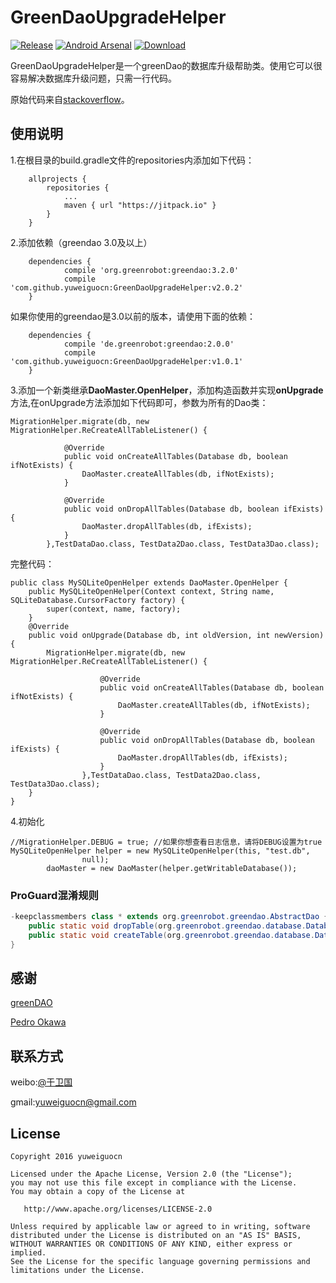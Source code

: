 # GreenDaoUpgradeHelper

[![Release](https://jitpack.io/v/yuweiguocn/GreenDaoUpgradeHelper.svg)](https://jitpack.io/#yuweiguocn/GreenDaoUpgradeHelper)
[![Android Arsenal](https://img.shields.io/badge/Android%20Arsenal-GreenDaoUpgradeHelper-brightgreen.svg?style=flat)](https://android-arsenal.com/details/1/4853)
[ ![Download](https://api.bintray.com/packages/yuweiguocn/maven/GreenDaoUpgradeHelper/images/download.svg) ](https://bintray.com/yuweiguocn/maven/GreenDaoUpgradeHelper/_latestVersion)

GreenDaoUpgradeHelper是一个greenDao的数据库升级帮助类。使用它可以很容易解决数据库升级问题，只需一行代码。

原始代码来自[stackoverflow](http://stackoverflow.com/a/30334668/7161403)。

## 使用说明

1.在根目录的build.gradle文件的repositories内添加如下代码：
```
	allprojects {
		repositories {
			...
			maven { url "https://jitpack.io" }
		}
	}
```

2.添加依赖（greendao 3.0及以上）
```
	dependencies {
	        compile 'org.greenrobot:greendao:3.2.0'
	        compile 'com.github.yuweiguocn:GreenDaoUpgradeHelper:v2.0.2'
	}
```
如果你使用的greendao是3.0以前的版本，请使用下面的依赖：
```
	dependencies {
	        compile 'de.greenrobot:greendao:2.0.0'
	        compile 'com.github.yuweiguocn:GreenDaoUpgradeHelper:v1.0.1'
	}
```

3.添加一个新类继承**DaoMaster.OpenHelper**，添加构造函数并实现**onUpgrade**方法,在onUpgrade方法添加如下代码即可，参数为所有的Dao类：  
```
MigrationHelper.migrate(db, new MigrationHelper.ReCreateAllTableListener() {
            
            @Override
            public void onCreateAllTables(Database db, boolean ifNotExists) {
                DaoMaster.createAllTables(db, ifNotExists);
            }
            
            @Override
            public void onDropAllTables(Database db, boolean ifExists) {
                DaoMaster.dropAllTables(db, ifExists);
            }
        },TestDataDao.class, TestData2Dao.class, TestData3Dao.class);
```
完整代码：  
```
public class MySQLiteOpenHelper extends DaoMaster.OpenHelper {
    public MySQLiteOpenHelper(Context context, String name, SQLiteDatabase.CursorFactory factory) {
        super(context, name, factory);
    }
    @Override
    public void onUpgrade(Database db, int oldVersion, int newVersion) {
        MigrationHelper.migrate(db, new MigrationHelper.ReCreateAllTableListener() {
                    
                    @Override
                    public void onCreateAllTables(Database db, boolean ifNotExists) {
                        DaoMaster.createAllTables(db, ifNotExists);
                    }
                    
                    @Override
                    public void onDropAllTables(Database db, boolean ifExists) {
                        DaoMaster.dropAllTables(db, ifExists);
                    }
                },TestDataDao.class, TestData2Dao.class, TestData3Dao.class);
    }
}

```

4.初始化

```
//MigrationHelper.DEBUG = true; //如果你想查看日志信息，请将DEBUG设置为true
MySQLiteOpenHelper helper = new MySQLiteOpenHelper(this, "test.db",
                null);
        daoMaster = new DaoMaster(helper.getWritableDatabase());
```

### ProGuard混淆规则

```java
-keepclassmembers class * extends org.greenrobot.greendao.AbstractDao {
    public static void dropTable(org.greenrobot.greendao.database.Database, boolean);
    public static void createTable(org.greenrobot.greendao.database.Database, boolean);
}
```

## 感谢
[greenDAO](https://github.com/greenrobot/greenDAO)

[Pedro Okawa](http://stackoverflow.com/users/2200209/pedro-okawa)

## 联系方式
weibo:[@于卫国](http://weibo.com/weiguo58)

gmail:[yuweiguocn@gmail.com](mailto:yuweiguocn@gmail.com)


## License 
```  
Copyright 2016 yuweiguocn

Licensed under the Apache License, Version 2.0 (the "License");
you may not use this file except in compliance with the License.
You may obtain a copy of the License at

   http://www.apache.org/licenses/LICENSE-2.0

Unless required by applicable law or agreed to in writing, software
distributed under the License is distributed on an "AS IS" BASIS,
WITHOUT WARRANTIES OR CONDITIONS OF ANY KIND, either express or implied.
See the License for the specific language governing permissions and
limitations under the License.
```
